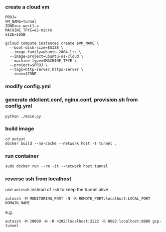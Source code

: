 ### create a cloud vm

```
PROJ=
VM_NAME=tunnel
ZONE=us-west1-a
MACHINE_TPYE=e2-micro
SIZE=10GB

gcloud compute instances create $VM_NAME \
  --boot-disk-size=$SIZE \
  --image-family=ubuntu-2004-lts \
  --image-project=ubuntu-os-cloud \
  --machine-type=$MACHINE_TPYE \
  --project=$PROJ \
  --tags=http-server,https-server \
  --zone=$ZONE
```

### modify config.yml

### generate ddclient.conf, nginx.conf, provision.sh from config.yml

```
python ./main.py
```

### build image

```
cd output
docker build --no-cache --network host -t tunnel .
```

### run container

```
sudo docker run --rm -it --network host tunnel
```

### reverse ssh from localhost

use `autossh` instead of `ssh` to keep the tunnel alive

```
autossh -M MONITORING_PORT -N -R REMOTE_PORT:localhost:LOCAL_PORT DOMAIN_NAME
```

e.g.

```
autossh -M 20000 -N -R 4202:localhost:2222 -R 8082:localhost:8080 gcp-tunnel
```
